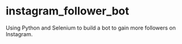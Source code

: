 # instagram_follower_bot
Using Python and Selenium to build a bot to gain more followers on Instagram.
